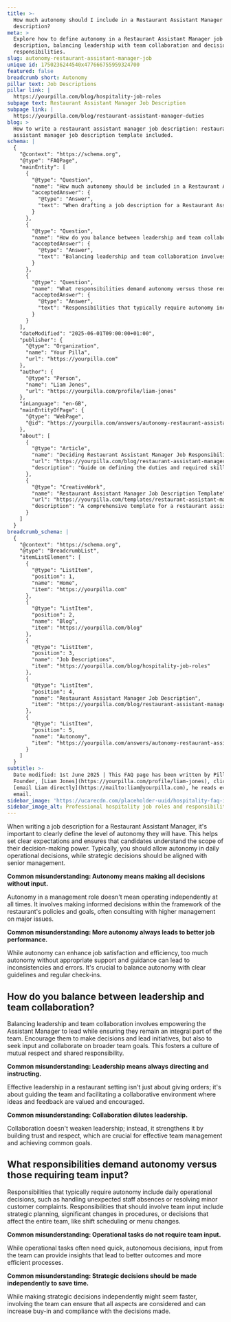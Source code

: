 ```yaml
---
title: >-
  How much autonomy should I include in a Restaurant Assistant Manager job
  description?
meta: >
  Explore how to define autonomy in a Restaurant Assistant Manager job
  description, balancing leadership with team collaboration and decision-making
  responsibilities.
slug: autonomy-restaurant-assistant-manager-job
unique id: 1750236244540x477666755959324700
featured: false
breadcrumb short: Autonomy
pillar text: Job Descriptions
pillar link: |
  https://yourpilla.com/blog/hospitality-job-roles
subpage text: Restaurant Assistant Manager Job Description
subpage link: |
  https://yourpilla.com/blog/restaurant-assistant-manager-duties
blog: >
  How to write a restaurant assistant manager job description: restaurant
  assistant manager job description template included.
schema: |
  {
    "@context": "https://schema.org",
    "@type": "FAQPage",
    "mainEntity": [
      {
        "@type": "Question",
        "name": "How much autonomy should be included in a Restaurant Assistant Manager job description?",
        "acceptedAnswer": {
          "@type": "Answer",
          "text": "When drafting a job description for a Restaurant Assistant Manager, it is vital to clearly define their level of autonomy to set clear expectations. Typically, allow autonomy in daily operational decisions, while strategic decisions should align with senior management. Autonomy involves making informed decisions within the restaurant's policies and goals, often in consultation with higher management."
        }
      },
      {
        "@type": "Question",
        "name": "How do you balance between leadership and team collaboration in restaurant management?",
        "acceptedAnswer": {
          "@type": "Answer",
          "text": "Balancing leadership and team collaboration involves empowering the Assistant Manager to lead while ensuring they remain an integral part of the team. Encourage them to make decisions and lead initiatives, but also to seek input and collaborate on broader team goals. This approach fosters a culture of mutual respect and shared responsibility."
        }
      },
      {
        "@type": "Question",
        "name": "What responsibilities demand autonomy versus those requiring team input in restaurant management?",
        "acceptedAnswer": {
          "@type": "Answer",
          "text": "Responsibilities that typically require autonomy include daily operational decisions like handling staff absences or resolving minor customer complaints. Responsibilities that should involve team input include strategic planning and decisions affecting the whole team, such as shift scheduling or menu changes."
        }
      }
    ],
    "dateModified": "2025-06-01T09:00:00+01:00",
    "publisher": {
      "@type": "Organization",
      "name": "Your Pilla",
      "url": "https://yourpilla.com"
    },
    "author": {
      "@type": "Person",
      "name": "Liam Jones",
      "url": "https://yourpilla.com/profile/liam-jones"
    },
    "inLanguage": "en-GB",
    "mainEntityOfPage": {
      "@type": "WebPage",
      "@id": "https://yourpilla.com/answers/autonomy-restaurant-assistant-manager-job"
    },
    "about": [
      {
        "@type": "Article",
        "name": "Deciding Restaurant Assistant Manager Job Responsibilities and Skills",
        "url": "https://yourpilla.com/blog/restaurant-assistant-manager-duties",
        "description": "Guide on defining the duties and required skills for a restaurant assistant manager."
      },
      {
        "@type": "CreativeWork",
        "name": "Restaurant Assistant Manager Job Description Template",
        "url": "https://yourpilla.com/templates/restaurant-assistant-manager-job-description",
        "description": "A comprehensive template for a restaurant assistant manager job description, aiding employers in the recruitment process."
      }
    ]
  }
breadcrumb_schema: |
  {
    "@context": "https://schema.org",
    "@type": "BreadcrumbList",
    "itemListElement": [
      {
        "@type": "ListItem",
        "position": 1,
        "name": "Home",
        "item": "https://yourpilla.com"
      },
      {
        "@type": "ListItem",
        "position": 2,
        "name": "Blog",
        "item": "https://yourpilla.com/blog"
      },
      {
        "@type": "ListItem",
        "position": 3,
        "name": "Job Descriptions",
        "item": "https://yourpilla.com/blog/hospitality-job-roles"
      },
      {
        "@type": "ListItem",
        "position": 4,
        "name": "Restaurant Assistant Manager Job Description",
        "item": "https://yourpilla.com/blog/restaurant-assistant-manager-duties"
      },
      {
        "@type": "ListItem",
        "position": 5,
        "name": "Autonomy",
        "item": "https://yourpilla.com/answers/autonomy-restaurant-assistant-manager-job"
      }
    ]
  }
subtitle: >-
  Date modified: 1st June 2025 | This FAQ page has been written by Pilla
  Founder, [Liam Jones](https://yourpilla.com/profile/liam-jones), click to
  [email Liam directly](https://mailto:liam@yourpilla.com), he reads every
  email.
sidebar_image: 'https://ucarecdn.com/placeholder-uuid/hospitality-faq-image.jpg'
sidebar_image_alt: Professional hospitality job roles and responsibilities
---
```

When writing a job description for a Restaurant Assistant Manager, it's important to clearly define the level of autonomy they will have. This helps set clear expectations and ensures that candidates understand the scope of their decision-making power. Typically, you should allow autonomy in daily operational decisions, while strategic decisions should be aligned with senior management.

**Common misunderstanding: Autonomy means making all decisions without input.**

Autonomy in a management role doesn't mean operating independently at all times. It involves making informed decisions within the framework of the restaurant's policies and goals, often consulting with higher management on major issues.

**Common misunderstanding: More autonomy always leads to better job performance.**

While autonomy can enhance job satisfaction and efficiency, too much autonomy without appropriate support and guidance can lead to inconsistencies and errors. It's crucial to balance autonomy with clear guidelines and regular check-ins.

## How do you balance between leadership and team collaboration?

Balancing leadership and team collaboration involves empowering the Assistant Manager to lead while ensuring they remain an integral part of the team. Encourage them to make decisions and lead initiatives, but also to seek input and collaborate on broader team goals. This fosters a culture of mutual respect and shared responsibility.

**Common misunderstanding: Leadership means always directing and instructing.**

Effective leadership in a restaurant setting isn't just about giving orders; it's about guiding the team and facilitating a collaborative environment where ideas and feedback are valued and encouraged.

**Common misunderstanding: Collaboration dilutes leadership.**

Collaboration doesn't weaken leadership; instead, it strengthens it by building trust and respect, which are crucial for effective team management and achieving common goals.

## What responsibilities demand autonomy versus those requiring team input?

Responsibilities that typically require autonomy include daily operational decisions, such as handling unexpected staff absences or resolving minor customer complaints. Responsibilities that should involve team input include strategic planning, significant changes in procedures, or decisions that affect the entire team, like shift scheduling or menu changes.

**Common misunderstanding: Operational tasks do not require team input.**

While operational tasks often need quick, autonomous decisions, input from the team can provide insights that lead to better outcomes and more efficient processes.

**Common misunderstanding: Strategic decisions should be made independently to save time.**

While making strategic decisions independently might seem faster, involving the team can ensure that all aspects are considered and can increase buy-in and compliance with the decisions made.

